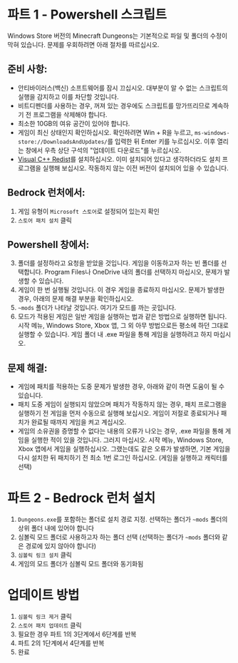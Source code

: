 ﻿# 파트 1 - Powershell 스크립트
Windows Store 버전의 Minecraft Dungeons는 기본적으로 파일 및 폴더의 수정이 막혀 있습니다. 문제를 우회하려면 아래 절차를 따르십시오.

## 준비 사항:
- 안티바이러스(백신) 소프트웨어를 잠시 끄십시오. 대부분이 알 수 없는 스크립트의 실행을 감지하고 이를 차단할 것입니다.
- 비트디펜더를 사용하는 경우, 꺼져 있는 경우에도 스크립트를 망가뜨리므로 계속하기 전 프로그램을 삭제해야 합니다.
- 최소한 10GB의 여유 공간이 있어야 합니다.
- 게임이 최신 상태인지 확인하십시오. 확인하려면 Win + R을 누르고, `ms-windows-store://DownloadsAndUpdates/`를 입력한 뒤 Enter 키를 누르십시오. 이후 열리는 창에서 우측 상단 구석의 "업데이트 다운로드"를 누르십시오.
- [Visual C++ Redist](https://aka.ms/vs/16/release/vc_redist.x64.exe)를 설치하십시오. 이미 설치되어 있다고 생각하더라도 설치 프로그램을 실행해 보십시오. 작동하지 않는 이전 버전이 설치되어 있을 수 있습니다.

## Bedrock 런처에서:
1. 게임 유형이 `Microsoft 스토어`로 설정되어 있는지 확인
3. `스토어 패치 설치` 클릭

## Powershell 창에서:

3. 폴더를 설정하라고 요청을 받았을 것입니다. 게임을 이동하고자 하는 빈 폴더를 선택합니다. Program Files나 OneDrive 내의 폴더를 선택하지 마십시오, 문제가 발생할 수 있습니다.
4. 게임이 한 번 실행될 것입니다. 이 경우 게임을 종료하지 마십시오. 문제가 발생한 경우, 아래의 문제 해결 부분을 확인하십시오.
5. `~mods` 폴더가 나타날 것입니다. 여기가 모드를 까는 곳입니다.
7. 모드가 적용된 게임은 일반 게임을 실행하는 법과 같은 방법으로 실행하면 됩니다. 시작 메뉴, Windows Store, Xbox 앱, 그 외 아무 방법으로든 평소에 하던 그대로 실행할 수 있습니다. 게임 폴더 내 .exe 파일을 통해 게임을 실행하려고 하지 마십시오.

## 문제 해결:
- 게임에 패치를 적용하는 도중 문제가 발생한 경우, 아래와 같이 하면 도움이 될 수 있습니다.
- 패치 도중 게임이 실행되지 않았으며 패치가 작동하지 않는 경우, 패치 프로그램을 실행하기 전 게임을 먼저 수동으로 실행해 보십시오. 게임이 저절로 종료되거나 패치가 완료될 때까지 게임을 켜고 계십시오.
- 게임의 소유권을 증명할 수 없다는 내용의 오류가 나오는 경우, .exe 파일을 통해 게임을 실행한 적이 있을 것입니다. 그러지 마십시오. 시작 메뉴, Windows Store, Xbox 앱에서 게임을 실행하십시오. 그랬는데도 같은 오류가 발생하면, 기본 게임을 다시 설치한 뒤 패치하기 전 최소 1번 로그인 하십시오. (게임을 실행하고 캐릭터를 선택)

# 파트 2 - Bedrock 런처 설치
1. `Dungeons.exe`를 포함하는 폴더로 설치 경로 지정. 선택하는 폴더가 `~mods` 폴더의 상위 폴더 내에 있어야 합니다
2. 심볼릭 모드 폴더로 사용하고자 하는 폴더 선택 (선택하는 폴더가 `~mods` 폴더와 같은 경로에 있지 않아야 합니다)
3. `심볼릭 링크 설치` 클릭
4. 게임의 모드 폴더가 심볼릭 모드 폴더와 동기화됨

# 업데이트 방법
1. `심볼릭 링크 제거` 클릭
2. `스토어 패치 업데이트` 클릭
3. 필요한 경우 파트 1의 3단계에서 6단계를 반복
4. 파트 2의 1단계에서 4단계를 반복
5. 완료



